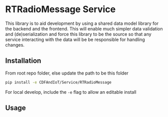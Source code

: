 # RTRadioMessage Service

This library is to aid development by using a shared data model library for the backend and the frontend. This will enable much simpler data validation and (de)serialization and force this library to be the source so that any service interacting with the data will be be responsible for handling changes.

## Installation

From root repo folder, else update the path to be this folder

```bash
pip install -e CDFAndIoT/Service/RTRadioMessage
```

For local develop, include the `-e` flag to allow an editable install

## Usage
